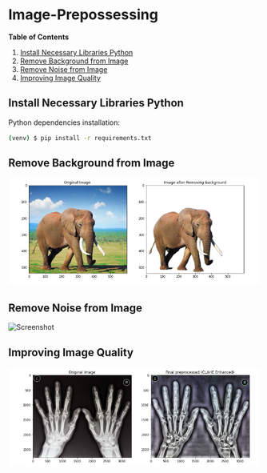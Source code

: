 # Image-Prepossessing


**Table of Contents**

1. [Install Necessary Libraries Python](#Install-Necessary-Libraries-Python)
2. [Remove Background from Image](#Remove-Background-from-Image)
3. [Remove Noise from Image](#Remove-Noise-from-Image)
4. [Improving Image Quality](#Improving-Image-Quality)


## Install Necessary Libraries Python

Python dependencies installation:

```bash
(venv) $ pip install -r requirements.txt
```


## Remove Background from Image
![Screenshot](Input_Images/Background.png)

## Remove Noise from Image
![Screenshot](Input_Images/noise.jpg)

## Improving Image Quality
![Screenshot](Input_Images/clahe.png)
